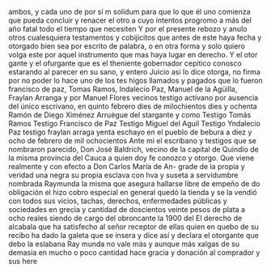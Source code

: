 ambos,
y cada uno de por sí m solidum para que lo que él uno
comienza que pueda concluir y renacer el otro a cuyo intentos
progromo a más del año fatal todo el tiempo que necesiten
Y por el presente rebozo y anulo otros cualesquiera testamentos
y
cobijicitos que antes de este haya fecha y otorgado bien sea
por escrito de palabra, o en otra forma y solo quiero volga este
por aquel instrumento que mas haya lugar en derecho. Y el otor
gante y el ofurgante que es el theniente gobernador cepitico
conosco estarando al parecer en su sano, y entero Juicio asi
lo dice otorga, no firma por no poder lo hace uno de los tes
higos llamados y pagados que lo fueron francisco de paz,
Tomas Ramos, Indalecio Paz, Manuel de la Agüilla, Fraylan Arranga y por Manuel Flores vecinos testigo activano por ausencia del único escrivano, en quinto febrero dies de milochientos dies y ochenta
Ramón de Diego Ximénez
Arruégue del stargante y como
Testigo Tomás Ramos
Testigo Francisco de Paz
Testigo Miguel del Aguil
Testigo Yndalecio Paz
testigo fraylan arraga
yenta eschayo
en el pueblo de bebura a diez y ocho de febrero de mil ochocientos
Ante mi el escribano y testigos que se nombraron parecido, Don José Baldrich, vecino de la capital de Quindío de la misma provincia del Cauca a quien doy fe conozco y otorgo.
Que viene realmente y con efecto a Don Carlos María de An-
grade de la propia y veridad una negra su propia esclava con
hva y suseta a servidumbre nombrada Raymunda la misma
que asegura hallarse libre de empeño de do obligación el
hizo
cobro especial en general quedó la tienda y se la vendió con todos sus vicios, tachas, derechos, enfermedades públicas y sociedades en grecia y cantidad de doscientos veinte pesos de plata a ocho reales siendo de cargo del obroncante la 1900 del
El derecho de alcabala que ha satisfecho al señor receptor de ellas quien en quebo de su recibo ha dado la galeta que se insera y dice así y declara el otorgante que debo la eslabana Ray
munda no vale más y aunque más xalgas de su demasia en mucho o
poco cantidad hace gracia y donación al comprador y sus here